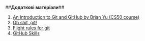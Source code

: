 ##**Додаткові матеріали**##

1. [An Introduction to Git and GitHub by Brian Yu (CS50 course)](https://youtu.be/MJUJ4wbFm_A)
2. [Oh shit, git!](http://ohshitgit.com/)
3. [Flight rules for git](https://github.com/k88hudson/git-flight-rules)
4. [GitHub Skills](https://skills.github.com/)